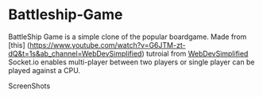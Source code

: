 # Battleship-Game
BattleShip Game is a simple clone of the popular boardgame. Made from [this]  (https://www.youtube.com/watch?v=G6JTM-zt-dQ&t=1s&ab_channel=WebDevSimplified) tutroial from [WebDevSimplified](https://www.youtube.com/@WebDevSimplified)
 Socket.io enables multi-player between two players or single player can be played against a CPU.

ScreenShots